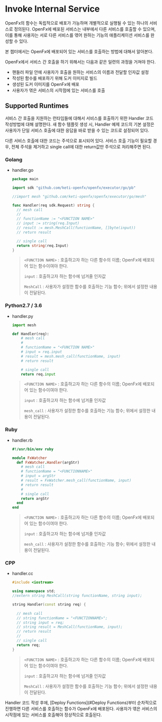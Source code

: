 Invoke Internal Service
====================================

OpenFx의 함수는 독립적으로 배포가 가능하며 개별적으로 실행될 수 있는 하나의 서비스로 정의된다. OpenFx에 배포된 서비스는 내부에서 다른 서비스를 호출할 수 있으며, 이를 통해 사용자는 서로 다른 서비스를 엮어 원하는 기능의 애플리케이션 서비스를 완성할 수 있다.

본 챕터에서는 OpenFx에 배포되어 있는 서비스를 호출하는 방법에 대해서 알아본다. 





OpenFx에서 서비스 간 호출을 하기 위해서는 다음과 같은 일련의 과정을 거쳐야 한다.

- 핸들러 파일 안에 사용자가 호출을 원하는 서비스의 이름과 전달할 인자값 설정
- 작성된 함수를 배포하기 위해 도커 이미지로 빌드
- 생성된 도커 이미지를 OpenFx에 배포
- 사용자가 엮은 서비스의 시작점에 있는 서비스를 호출



## Supported Runtimes

서비스 간 호출을 지원하는 런타임들에 대해서 서비스를 호출하기 위한 Handler 코드 작성방법에 대해 설명한다. 새 함수 템플릿 생성 시, Handler 예제 코드의 기본 설정은 사용자가 단일 서비스 호출에 대한 응답을 바로 받을 수 있는 코드로 설정되어 있다. 

다른 서비스 호출에 대한 코드는 주석으로 표시되어 있다. 서비스 호출 기능이 필요할 경우, 전체 주석을 제거하고 single call에 대한 return값만 주석으로 처리해주면 된다.





### Golang

- handler.go

  ```go
  package main
  
  import sdk "github.com/keti-openfx/openfx/executor/go/pb"
  
  //import mesh "github.com/keti-openfx/openfx/executor/go/mesh"
  
  func Handler(req sdk.Request) string {
  	// mesh call
  	//
  	// functionName := "<FUNCTION NAME>"
  	// input := string(req.Input)
  	// result := mesh.MeshCall(functionName, []byte(input))
  	// return result
  
  	// single call
  	return string(req.Input)
  }
  ```

  >`<FUNCTION NAME>` : 호출하고자 하는 다른 함수의 이름; OpenFx에 배포되어 있는 함수이여야 한다.
  >
  >`input` : 호출하고자 하는 함수에 넘겨줄 인자값
  >
  >`MeshCall` : 사용자가 설정한 함수를 호출하는 기능 함수; 위에서 설정한 내용이 전달된다. 





### Python2.7 / 3.6

- handler.py

  ```python
  import mesh
  
  def Handler(req):
      # mesh call
      #
      # functionName = "<FUNCTION NAME>"
      # input = req.input
      # result = mesh.mesh_call(functionName, input)
      # return result
  
      # single call
      return req.input
  ```

  >`<FUNCTION NAME>` : 호출하고자 하는 다른 함수의 이름; OpenFx에 배포되어 있는 함수이여야 한다.
  >
  >`input` : 호출하고자 하는 함수에 넘겨줄 인자값
  >
  >`mesh_call` : 사용자가 설정한 함수를 호출하는 기능 함수; 위에서 설정한 내용이 전달된다. 





### Ruby

- handler.rb

  ```ruby
  #!/usr/bin/env ruby
  
  module FxWatcher
    def FxWatcher.Handler(argStr)
  	  # mesh call
  	  # functionName = "<FUNCTIONNAME>"
  	  # input = argStr
  	  # result = FxWatcher.mesh_call(functionName, input)
  	  # return result 
  	  #
  	  # single call
  	  return argStr
    end
  end
  ```

  >`<FUNCTION NAME>` : 호출하고자 하는 다른 함수의 이름; OpenFx에 배포되어 있는 함수이여야 한다.
  >
  >`input` : 호출하고자 하는 함수에 넘겨줄 인자값
  >
  >`mesh_call` : 사용자가 설정한 함수를 호출하는 기능 함수; 위에서 설정한 내용이 전달된다. 





### CPP

- handler.cc

  ```cpp
  #include <iostream>
  
  using namespace std;
  //extern string MeshCall(string functionName, string input);
  
  string Handler(const string req) {
    
    // mesh call
    // string functionName = "<FUNCTIONNAME>";
    // string input = req;
    // string result = MeshCall(functionName, input);
    // return result 
    //
    // single call
    return req;
  }
  ```

  >`<FUNCTION NAME>` : 호출하고자 하는 다른 함수의 이름; OpenFx에 배포되어 있는 함수이여야 한다.
  >
  >`input` : 호출하고자 하는 함수에 넘겨줄 인자값
  >
  >`MeshCall` : 사용자가 설정한 함수를 호출하는 기능 함수; 위에서 설정한 내용이 전달된다. 





Handler 코드 작성 후에, [Deploy Functions](#Deploy Functions)부터 순차적으로 진행하면 다른 서비스를 호출하는 함수가 OpenFx에 배포된다. 사용자가 엮은 서비스의 시작점에 있는 서비스를 호출해야 정상적으로 호출된다.
